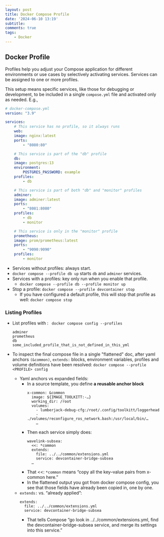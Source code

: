 ```yaml
---
layout: post
title: Docker Compose Profile
date: '2024-06-10 13:19'
subtitle: 
comments: true
tags:
    - Docker
---
```


## Docker Profile

Profiles help you adjust your Compose application for different environments or use cases by selectively activating services. Services can be assigned to one or more profiles.

This setup means specific services, like those for debugging or development, to be included in a single `compose.yml` file and activated only as needed.
E.g.,

```yaml
# docker-compose.yml
version: "3.9"

services:
    # This service has no profile, so it always runs
    web:
    image: nginx:latest
    ports:
        - "8080:80"

    # This service is part of the "db" profile
    db:
    image: postgres:13
    environment:
        POSTGRES_PASSWORD: example
    profiles:
        - db

    # This service is part of both "db" and "monitor" profiles
    adminer:
    image: adminer:latest
    ports:
        - "8081:8080"
    profiles:
        - db
        - monitor

    # This service is only in the "monitor" profile
    prometheus:
    image: prom/prometheus:latest
    ports:
        - "9090:9090"
    profiles:
        - monitor
```

- Services without profiles: always start.
- `docker compose --profile db up` starts `db` and `adminer` services.
- Services with a profiles: key only run when you enable that profile.
    - `docker compose --profile db --profile monitor up`
- Stop a profile: `docker compose --profile devcontainer stop`
    - If you have configured a default profile, this will stop that profile as well: `docker compose stop`

### Listing Profiles

- List profiles with : ` docker compose config --profiles`
    ```
    adminer
    prometheus
    db
    some_included_profile_that_is_not_defined_in_this_yml
    ```

- To inspect the final compose file in a single "flattened" doc, after yaml anchors `(&common)`, `extends:` blocks, environment variables, profiles and volume definitions have been resolved: `docker compose --profile <PROFILE> config`
    - Yaml anchors vs expanded fields:
        - In a source template, you define **a reusable anchor block**
            ```
            x-common: &common
              image: ${IMAGE_TOOLKITT:-…}
              working_dir: /root
              volumes:
                - lumberjack-debug-cfg:/root/.config/toolkitt/loggerhead
                - ./volumes/reconfigure_ros_network.bash:/usr/local/bin/…
                …
            ```
        - Then each service simply does:
            ```
            wavelink-subsea:
              <<: *common
              extends:
                file: ../../common/extensions.yml
                service: devcontainer-bridge-subsea
              …
            ```
        - That <<: `*common` means “copy all the key–value pairs from x-common here.”
        - In the flattened output you got from docker compose config, you see that those fields have already been copied in, one by one. 
    - `extends:` vs. “already applied”:
        ```
        extends:
          file: ../../common/extensions.yml
          service: devcontainer-bridge-subsea
        ```
        - That tells Compose “go look in ../../common/extensions.yml, find the devcontainer-bridge-subsea service, and merge its settings into this service.”
